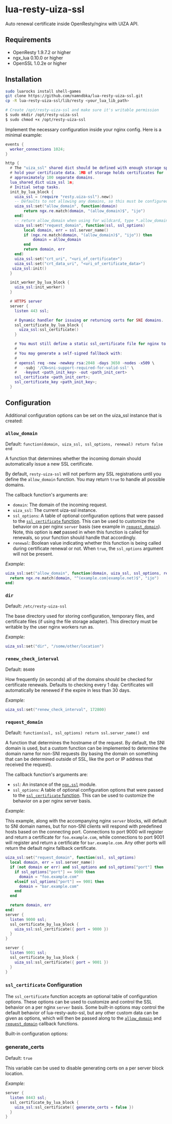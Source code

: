 # lua-resty-uiza-ssl
Auto renewal certificate inside OpenResty/nginx with UIZA API.

## Requirements

* OpenResty 1.9.7.2 or higher
* ngx_lua 0.10.0 or higher
* OpenSSL 1.0.2e or higher

## Installation

```bash
sudo luarocks install shell-games
git clone https://github.com/namndbka/lua-resty-uiza-ssl.git
cp -R lua-resty-uiza-ssl/lib/resty <your_lua_lib_path>
```

```bash
# Create /opt/resty-uiza-ssl and make sure it's writable permission
$ sudo mkdir /opt/resty-uiza-ssl
$ sudo chmod +x /opt/resty-uiza-ssl
```
Implement the necessary configuration inside your nginx config. Here is a minimal example:

```lua
events {
  worker_connections 1024;
}

http {
  # The "uiza_ssl" shared dict should be defined with enough storage space to
  # hold your certificate data. 1MB of storage holds certificates for
  # approximately 100 separate domains.
  lua_shared_dict uiza_ssl 1m;
  # Initial setup tasks.
  init_by_lua_block {
    uiza_ssl = (require "resty.uiza-ssl").new()
    -- Defaults to not allowing any domains, so this must be configured.
    uiza_ssl:set("allow_domain", function(domain)
        return ngx.re.match(domain, "(allow_domain)$", "ijo")
    end)
    -- return allow_domain when using for wildcard, type *.allow_domain 
    uiza_ssl:set("request_domain", function(ssl, ssl_options)
        local domain, err = ssl.server_name()
        if (ngx.re.match(domain, "(allow_domain)$", "ijo")) then
            domain = allow_domain
        end
        return domain, err
    end)
	uiza_ssl:set("crt_uri", "<uri_of_certificate>")
	uiza_ssl:set("crt_data_uri", "<uri_of_certificate_data>")
   uiza_ssl:init()
  }

  init_worker_by_lua_block {
    uiza_ssl:init_worker()
  }

  # HTTPS server
  server {
    listen 443 ssl;

    # Dynamic handler for issuing or returning certs for SNI domains.
    ssl_certificate_by_lua_block {
      uiza_ssl:ssl_certificate()
    }

    # You must still define a static ssl_certificate file for nginx to start.
    #
    # You may generate a self-signed fallback with:
    #
    # openssl req -new -newkey rsa:2048 -days 3650 -nodes -x509 \
    #   -subj '/CN=sni-support-required-for-valid-ssl' \
    #   -keyout <path_init_key> -out <path_init_cert>
    ssl_certificate <path_init_cert>;
    ssl_certificate_key <path_init_key>;
  }
```

## Configuration

Additional configuration options can be set on the uiza_ssl instance that is created:

### `allow_domain`

Default: `function(domain, uiza_ssl, ssl_options, renewal) return false end`

A function that determines whether the incoming domain should automatically issue a new SSL certificate.

By default, `resty-uiza-ssl` will not perform any SSL registrations until you define the `allow_domain` function. You may return `true` to handle all possible domains.

The callback function's arguments are:

- `domain`: The domain of the incoming request.
- `uiza_ssl`: The current uiza-ssl instance.
- `ssl_options`: A table of optional configuration options that were passed to the [`ssl_certificate` function](#ssl_certificate-configuration). This can be used to customize the behavior on a per nginx `server` basis (see example in [`request_domain`](#request_domain)). Note, this option is ***not*** passed in when this function is called for renewals, so your function should handle that accordingly.
- `renewal`: Boolean value indicating whether this function is being called during certificate renewal or not. When `true`, the `ssl_options` argument will not be present.

*Example*:

```lua
uiza_ssl:set("allow_domain", function(domain, uiza_ssl, ssl_options, renewal)
  return ngx.re.match(domain, "^(example.com|example.net)$", "ijo")
end)
```
### `dir`

Default: `/etc/resty-uiza-ssl`

The base directory used for storing configuration, temporary files, and certificate files (if using the file storage adapter). This directory must be writable by the user nginx workers run as.

*Example:*

```lua
uiza_ssl:set("dir", "/some/other/location")
```

### `renew_check_interval`

Default: `86400`

How frequently (in seconds) all of the domains should be checked for certificate renewals. Defaults to checking every 1 day. Certificates will automatically be renewed if the expire in less than 30 days.

*Example:*

```lua
uiza_ssl:set("renew_check_interval", 172800)
```

### `request_domain`

Default: `function(ssl, ssl_options) return ssl.server_name() end`

A function that determines the hostname of the request. By default, the SNI domain is used, but a custom function can be implemented to determine the domain name for non-SNI requests (by basing the domain on something that can be determined outside of SSL, like the port or IP address that received the request).

The callback function's arguments are:

- `ssl`: An instance of the [`ngx.ssl`](https://github.com/openresty/lua-resty-core/blob/master/lib/ngx/ssl.md) module.
- `ssl_options`: A table of optional configuration options that were passed to the [`ssl_certificate` function](#ssl_certificate-configuration). This can be used to customize the behavior on a per nginx server basis.

*Example:*

This example, along with the accompanying nginx `server` blocks, will default to SNI domain names, but for non-SNI clients will respond with predefined hosts based on the connecting port. Connections to port 9000 will register and return a certificate for `foo.example.com`, while connections to port 9001 will register and return a certificate for `bar.example.com`. Any other ports will return the default nginx fallback certificate.

```lua
uiza_ssl:set("request_domain", function(ssl, ssl_options)
  local domain, err = ssl.server_name()
  if (not domain or err) and ssl_options and ssl_options["port"] then
    if ssl_options["port"] == 9000 then
      domain = "foo.example.com"
    elseif ssl_options["port"] == 9001 then
      domain = "bar.example.com"
    end
  end

  return domain, err
end)
server {
  listen 9000 ssl;
  ssl_certificate_by_lua_block {
    uiza_ssl:ssl_certificate({ port = 9000 })
  }
}

server {
  listen 9001 ssl;
  ssl_certificate_by_lua_block {
    uiza_ssl:ssl_certificate({ port = 9001 })
  }
}
```

### `ssl_certificate` Configuration

The `ssl_certificate` function accepts an optional table of configuration options. These options can be used to customize and control the SSL behavior on a per nginx `server` basis. Some built-in options may control the default behavior of lua-resty-auto-ssl, but any other custom data can be given as options, which will then be passed along to the [`allow_domain`](#allow_domain) and [`request_domain`](#request_domain) callback functions.

Built-in configuration options:

### generate_certs

Default: `true`

This variable can be used to disable generating certs on a per server block location.

*Example:*

```lua
server {
  listen 8443 ssl;
  ssl_certificate_by_lua_block {
    uiza_ssl:ssl_certificate({ generate_certs = false })
  }
}
```
